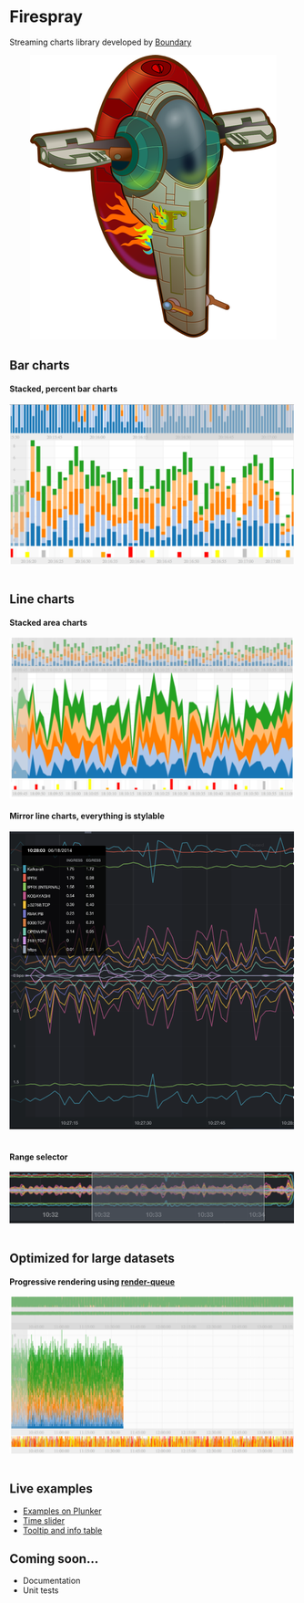 Firespray
=========

Streaming charts library developed by [Boundary](http://boundary.com/)

<div align="center"><img src="img/firespray_500.png" /></div>


## Bar charts
#### Stacked, percent bar charts

<img src="img/barcharts.png" style="width:500px"/>
<br /><br />

## Line charts

#### Stacked area charts
<img src="img/stacked_area_chart.png" style="width:500px"/>

#### Mirror line charts, everything is stylable
<img src="img/mirror.png" style="width:500px"/>
<br /><br />

#### Range selector
<img src="img/brush.png" style="width:500px"/>
<br /><br />

## Optimized for large datasets

#### Progressive rendering using [render-queue](http://bl.ocks.org/syntagmatic/raw/3341641/)
<img src="img/progressive_rendering.png" style="width:500px"/>
<br /><br />

## Live examples 
* [Examples on Plunker](http://plnkr.co/edit/uqBDIJsqGlM2E8zNmy5J?p=preview)
* [Time slider](http://bl.ocks.org/biovisualize/raw/bdf17be85fc96d629ade/)
* [Tooltip and info table](http://bl.ocks.org/biovisualize/raw/26c96d4ba4d60c17d64b/)

## Coming soon...
* Documentation
* Unit tests

